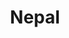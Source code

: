 ---
title: "Nepal"
introtext: "Namaste! Nepal, het geboorteland van Boeddha, is een van de mooiste en meest afwisselende landen van Zuidoost-Azie. Het land kent een enorme diversiteit, van de koningssteden Kathmandu en Bhaktapur waar vele tempels en paleizen te bewonderen zijn, tot de duizelingwekkende pieken van de Himalaya. Spot wilde dieren zoals de Bengaalse tijger in de groene jungle van het Chitwan National Park. Je zult je snel thuis voelen dankzij de super vriendelijke inwoners. Maak je klaar voor een onvergetelijke reis!"
introimage: "https://lh3.googleusercontent.com/2qyNFb6W43Z0n2chDu3VFPmXky1fA0F5Co5zplTxVycJ3Eyax32txDJ4Lw1bk0kSnSEeh2abtxDxJy56Odd7vIvYMHM3RJgwRN2bwbVxjyTi7DlhrzvfhzOQli7pfx1GDkWP8DqNEA=w800"
surface: "147.000"
inhabitants: "29.300.000"
rate: "133,08"
valuta: "rupee"
need_to_know_text: ""
need_to_know_more_text: ""
fact_one_text: ""
fact_two_text: ""
bigmac_index: ""
images: "https://lh3.googleusercontent.com/5oC-Rg49x2PfgHMnMt5f1CX509rwXQ8af82qhVmkhauq-PXUQK5eFNF04rUgFQo4p2Rw6wXhxCqmFZi1g9t5ZJZunWciGVB1BoCvfS7xhjUIPEoKbmjb58W0vWaZLh6r1rN_nwOd9Q=w800|https://lh3.googleusercontent.com/Rp3rl0Dt4lgfEWhDnjLU_Ocd6gXvg0e0rnAnmYPca2rsVXb-3E6_fHVV6IYPySADLzsNzDCRKEd4vCvq-XxPuTFEmBAvXu1-FWG4S2QGENq_FUpBeXI3srULpwdLe_BIFfsWzvealw=w800|https://lh3.googleusercontent.com/cOk4ZffMIKKdKy4mEAuO5Vj9ZyMy2OytApIx2y9cUcGgpIq-voCuFvsvms0aUInj36C2y3w4i1site6KlkBV5UW7GMg3MiHnMrcLiGsPqY8W8h0A_iiSXfOxXIbbdcssy_g9Jj4i7Q=w800|https://lh3.googleusercontent.com/iWBYMcamYCcs0Vgd6uf8aDLlfWGwQJrSEj91bB8piRHbJ7UxxPe8CAOsuY3KrAlrDRB_d48Vip1fawSfEQAh0pBS61C9eG4jfeNhvOM4KYR-a8rwt26bn0MnJ0fhRZjhB9SPnLl-mQ=w800"
flight_button_title: "Check vluchtprijzen Nepal"
flight_button_url: "https://lt45.net/c/?si=11986&li=1528136&wi=335922&ws=&dl=transport%2Fflights%2Fnl%2Fnp%2F%3Flocale%3Dnl-NL%26currency%3DEUR%26market%3DNL"
inspiration_url: "https://partner.bol.com/click/click?p=2&t=url&s=1025999&f=TXL&url=https%3A%2F%2Fwww.bol.com%2Fnl%2Ff%2Flonely-planet-nepal%2F9200000015582387%2F&name=Lonely%20Planet%20Nepal%2C%20Lonely%20Planet"
country_code: "np"
hotels_url: "https://www.booking.com/country/np.nl.html?aid=1837623"
continent: "Azië"
---